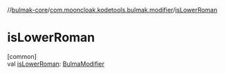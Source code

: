 //[bulmak-core](../../index.md)/[com.mooncloak.kodetools.bulmak.modifier](index.md)/[isLowerRoman](is-lower-roman.md)

# isLowerRoman

[common]\
val [isLowerRoman](is-lower-roman.md): [BulmaModifier](-bulma-modifier/index.md)
